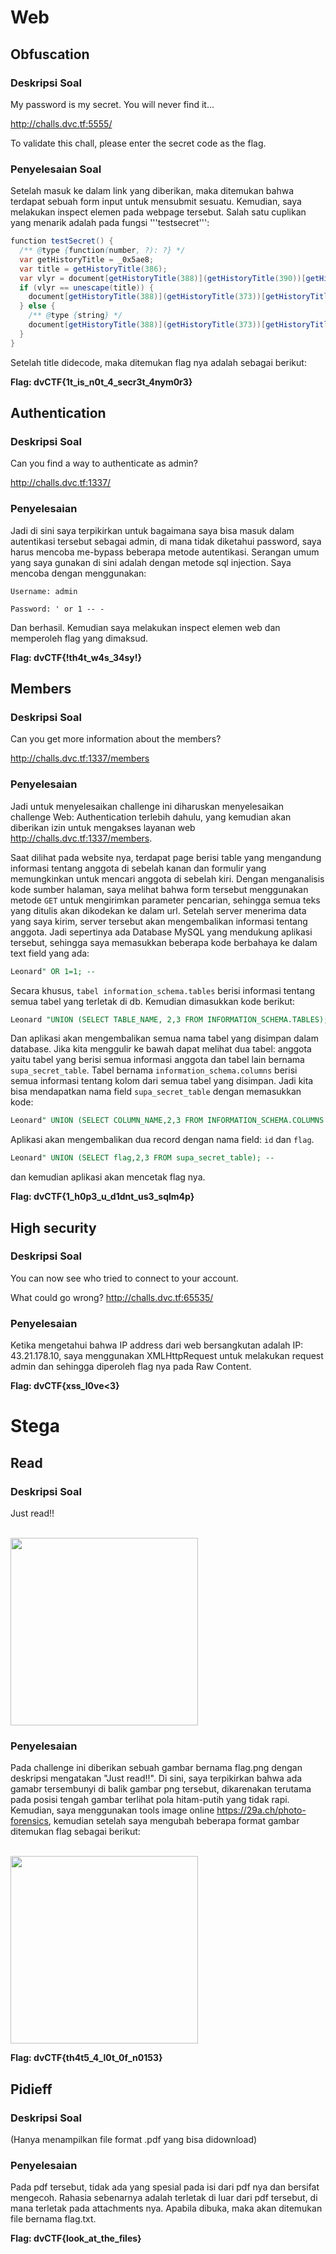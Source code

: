 # Web

## Obfuscation
### Deskripsi Soal

My password is my secret. You will never find it...

http://challs.dvc.tf:5555/

To validate this chall, please enter the secret code as the flag.

### Penyelesaian Soal
Setelah masuk ke dalam link yang diberikan, maka ditemukan bahwa terdapat sebuah form input untuk mensubmit sesuatu. Kemudian, saya melakukan inspect elemen pada webpage tersebut. Salah satu cuplikan yang menarik adalah pada fungsi '''testsecret''':

```java
function testSecret() {
  /** @type {function(number, ?): ?} */
  var getHistoryTitle = _0x5ae8;
  var title = getHistoryTitle(386);
  var vlyr = document[getHistoryTitle(388)](getHistoryTitle(390))[getHistoryTitle(380)];
  if (vlyr == unescape(title)) {
    document[getHistoryTitle(388)](getHistoryTitle(373))[getHistoryTitle(377)] = getHistoryTitle(378);
  } else {
    /** @type {string} */
    document[getHistoryTitle(388)](getHistoryTitle(373))[getHistoryTitle(377)] = "HEHE my secret is well kept !";
  }
}
```

Setelah title didecode, maka ditemukan flag nya adalah sebagai berikut:

**Flag: dvCTF{1t_is_n0t_4_secr3t_4nym0r3}**

## Authentication

### Deskripsi Soal
Can you find a way to authenticate as admin?

http://challs.dvc.tf:1337/
### Penyelesaian
Jadi di sini saya terpikirkan untuk bagaimana saya bisa masuk dalam autentikasi tersebut sebagai admin, di mana tidak diketahui password, saya harus mencoba me-bypass beberapa metode autentikasi.
Serangan umum yang saya gunakan di sini adalah dengan metode sql injection. Saya mencoba dengan menggunakan:

```Username: admin```

```Password: ' or 1 -- -```

Dan berhasil. Kemudian saya melakukan inspect elemen web dan memperoleh flag yang dimaksud.

**Flag: dvCTF{!th4t_w4s_34sy!}**

## Members

### Deskripsi Soal
Can you get more information about the members?

http://challs.dvc.tf:1337/members

### Penyelesaian
Jadi untuk menyelesaikan challenge ini diharuskan menyelesaikan challenge Web: Authentication terlebih dahulu, yang kemudian akan diberikan izin untuk mengakses layanan web http://challs.dvc.tf:1337/members. 

Saat dilihat pada website nya, terdapat page berisi table yang mengandung informasi tentang anggota di sebelah kanan dan formulir yang memungkinkan untuk mencari anggota di sebelah kiri. Dengan menganalisis kode sumber halaman, saya melihat bahwa form tersebut menggunakan metode ```GET``` untuk mengirimkan parameter pencarian, sehingga semua teks yang ditulis akan dikodekan ke dalam url. Setelah server menerima data yang saya kirim, server tersebut akan mengembalikan informasi tentang anggota. Jadi sepertinya ada Database MySQL yang mendukung aplikasi tersebut, sehingga saya memasukkan beberapa kode berbahaya ke dalam text field yang ada:

```SQL
Leonard" OR 1=1; --
```
Secara khusus, ```tabel information_schema.tables``` berisi informasi tentang semua tabel yang terletak di db. Kemudian dimasukkan kode berikut:
```SQL
Leonard "UNION (SELECT TABLE_NAME, 2,3 FROM INFORMATION_SCHEMA.TABLES); -
```
Dan aplikasi akan mengembalikan semua nama tabel yang disimpan dalam database. Jika kita menggulir ke bawah dapat melihat dua tabel: anggota yaitu tabel yang berisi semua informasi anggota dan tabel lain bernama ```supa_secret_table```.
Tabel bernama ```information_schema.columns``` berisi semua informasi tentang kolom dari semua tabel yang disimpan. Jadi kita bisa mendapatkan nama field ```supa_secret_table``` dengan memasukkan kode:

```SQL
Leonard" UNION (SELECT COLUMN_NAME,2,3 FROM INFORMATION_SCHEMA.COLUMNS WHERE TABLE_NAME='supa_secret_table'); --
```

Aplikasi akan mengembalikan dua record dengan nama field: ```id``` dan ```flag```.

```SQL
Leonard" UNION (SELECT flag,2,3 FROM supa_secret_table); --
```

dan kemudian aplikasi akan mencetak flag nya.

**Flag: dvCTF{1_h0p3_u_d1dnt_us3_sqlm4p}**

## High security
### Deskripsi Soal

You can now see who tried to connect to your account.

What could go wrong? http://challs.dvc.tf:65535/

### Penyelesaian

Ketika mengetahui bahwa IP address dari web bersangkutan adalah IP: 43.21.178.10, saya menggunakan XMLHttpRequest untuk melakukan request admin dan sehingga diperoleh flag nya pada Raw Content.

**Flag: dvCTF{xss_l0ve<3}**

# Stega
## Read
### Deskripsi Soal

Just read!!

<br>
<img height="300" src="https://github.com/HeavenPutra208/Write-Up-CTF/blob/main/flag.png" />
<br>

### Penyelesaian

Pada challenge ini diberikan sebuah gambar bernama flag.png dengan deskripsi mengatakan "Just read!!". Di sini, saya terpikirkan bahwa ada gamabr tersembunyi di balik gambar png tersebut, dikarenakan terutama pada posisi tengah gambar terlihat pola hitam-putih yang tidak rapi. Kemudian, saya menggunakan tools image online https://29a.ch/photo-forensics, kemudian setelah saya mengubah beberapa format gambar ditemukan flag sebagai berikut:


<br>
<img height="300" src="https://github.com/HeavenPutra208/Write-Up-CTF/blob/main/read.bmp" />
<br>

**Flag: dvCTF{th4t5_4_l0t_0f_n0153}**
## Pidieff
### Deskripsi Soal

(Hanya menampilkan file format .pdf yang bisa didownload)

### Penyelesaian

Pada pdf tersebut, tidak ada yang spesial pada isi dari pdf nya dan bersifat mengecoh. Rahasia sebenarnya adalah terletak di luar dari pdf tersebut, di mana terletak pada attachments nya. Apabila dibuka, maka akan ditemukan file bernama flag.txt.

**Flag: dvCTF{look_at_the_files}**
